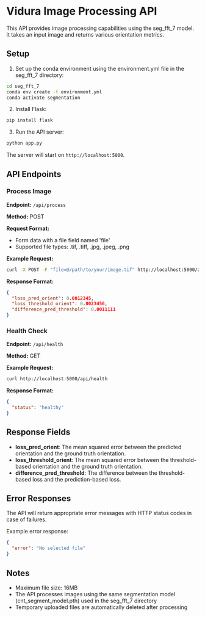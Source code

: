 # Vidura Image Processing API

This API provides image processing capabilities using the seg_fft_7 model. It takes an input image and returns various orientation metrics.

## Setup

1. Set up the conda environment using the environment.yml file in the seg_fft_7 directory:

```bash
cd seg_fft_7
conda env create -f environment.yml
conda activate segmentation
```

2. Install Flask:

```bash
pip install flask
```

3. Run the API server:

```bash
python app.py
```

The server will start on `http://localhost:5000`.

## API Endpoints

### Process Image

**Endpoint:** `/api/process`

**Method:** POST

**Request Format:**
- Form data with a file field named 'file'
- Supported file types: .tif, .tiff, .jpg, .jpeg, .png

**Example Request:**
```bash
curl -X POST -F "file=@/path/to/your/image.tif" http://localhost:5000/api/process
```

**Response Format:**
```json
{
  "loss_pred_orient": 0.0012345,
  "loss_threshold_orient": 0.0023456,
  "difference_pred_threshold": 0.0011111
}
```

### Health Check

**Endpoint:** `/api/health`

**Method:** GET

**Example Request:**
```bash
curl http://localhost:5000/api/health
```

**Response Format:**
```json
{
  "status": "healthy"
}
```

## Response Fields

- **loss_pred_orient**: The mean squared error between the predicted orientation and the ground truth orientation.
- **loss_threshold_orient**: The mean squared error between the threshold-based orientation and the ground truth orientation.
- **difference_pred_threshold**: The difference between the threshold-based loss and the prediction-based loss.

## Error Responses

The API will return appropriate error messages with HTTP status codes in case of failures.

Example error response:
```json
{
  "error": "No selected file"
}
```

## Notes

- Maximum file size: 16MB
- The API processes images using the same segmentation model (cnt_segment_model.pth) used in the seg_fft_7 directory
- Temporary uploaded files are automatically deleted after processing